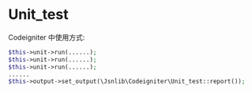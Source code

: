 # Unit_test

Codeigniter 中使用方式: 
````php
$this->unit->run(......);
$this->unit->run(......);
$this->unit->run(......);
......
$this->output->set_output(\Jsnlib\Codeigniter\Unit_test::report());
````
